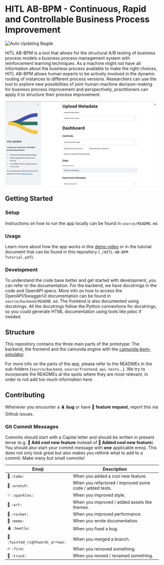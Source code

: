 # HITL AB-BPM - Continuous, Rapid and Controllable Business Process Improvement
![Auto Updating Bagde](https://img.shields.io/endpoint?url=https://gist.githubusercontent.com/aaronkurz/1580622162fdac5e5c2571a4bf3cf13b/raw/pytest-coverage-comment__main.json)

HITL AB-BPM is a tool that allows for the structural A/B testing of business process models a business process management system with reinforcement learning techniques. As a machine might not have all information about the business process available to make the right choices, HITL AB-BPM allows human experts to be actively involved in the dynamic routing of instances to different process versions. Researchers can use the tool to explore new possibilities of joint human-machine decision-making for business process improvement and perspectively, practitioners can apply it to structure their process improvement.

![Screenshot](.github/hitl-ab-bpm-screenshot.png)

## Getting Started
### Setup
Instructions on how to run the app locally can be found in `source/README.md`.
### Usage
Learn more about how the app works in this [demo video](https://youtu.be/S34IjCM-wKI) or in the tutorial document that can be found in this repository (`./HITL-AB-BPM Tutorial.pdf`).
### Development
To understand the code base better and get started with development, you can refer to the documentation.
For the backend, we have docstrings in the code and OpenAPI specs. More info on how to access the OpenAPI/SwaggerUI documentation can be found in `source/backend/README.md`.
The frontend is also documented using docstrings. All the docstrings follow the Python conventions for docstrings, so you could generate HTML documentation using tools like pdoc if needed.
## Structure
This repository contains the three main parts of the prototype: The backend, the frontend and the camunda engine with the [camunda-bpm-simulator](https://github.com/camunda-consulting/camunda-bpm-simulator).

For more info on the parts of the app, please refer to the READMEs in the sub-folders (`source/backend`, `source/frontend`, `api-tests`...).
We try to incorporate the READMEs at the spots where they are most relevant, in order to not add too much information here.

## Contributing

Whenever you encounter a :beetle: **bug** or have :tada: **feature request**, 
report this via Github issues.

### Git Commit Messages

Commits should start with a Capital letter and should be written in present tense (e.g. __:tada: Add cool new feature__ instead of __:tada: Added cool new feature__).
You should also start your commit message with **one** applicable emoji. This does not only look great but also makes you rethink what to add to a commit. Make many but small commits!

| Emoji                                                     | Description                                             |
|-----------------------------------------------------------|---------------------------------------------------------|
| :tada: `:tada:`                                           | When you added a cool new feature.                      |
| :wrench: `:wrench:`                                       | When you refactored / improved some code / added tests. |
| :sparkles: `:sparkles:`                                   | When you improved style.                                |
| :art: `:art:`                                             | When you improved / added assets like themes.           |
| :rocket: `:rocket:`                                       | When you improved performance.                          |
| :memo: `:memo:`                                           | When you wrote documentation.                           |
| :beetle: `:beetle:`                                       | When you fixed a bug.                                   |
| :twisted_rightwards_arrows: `:twisted_rightwards_arrows:` | When you merged a branch.                               |
| :fire: `:fire:`                                           | When you removed something.                             |
| :truck: `:truck:`                                         | When you moved / renamed something.                     |
